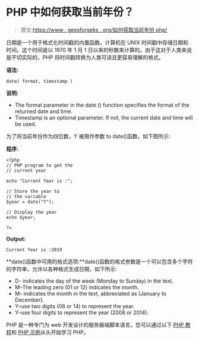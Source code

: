 # PHP 中如何获取当前年份？

> 原文:[https://www . geesforgeks . org/如何获取当前年份 php/](https://www.geeksforgeeks.org/how-to-get-current-year-in-php/)

日期是一个用于格式化时间戳的内置函数。计算机在 UNIX 时间戳中存储日期和时间。这个时间是以 1970 年 1 月 1 日以来的秒数来计算的。由于这对于人类来说是不切实际的，PHP 将时间戳转换为人类可读且更容易理解的格式。

**语法:**

```
date( format, timestamp )
```

**说明:**

*   The format parameter in the date () function specifies the format of the returned date and time.
*   Timestamp is an optional parameter. If not, the current date and time will be used.

为了将当前年份作为四位数，Y 被用作参数 to date()函数，如下图所示:

**程序:**

```
<?php 
// PHP program to get the
// current year

echo "Current Year is :"; 

// Store the year to
// the variable
$year = date("Y"); 

// Display the year
echo $year; 

?> 
```

**Output:**

```
Current Year is :2019

```

**date()函数中可用的格式选项:**date()函数的格式参数是一个可以包含多个字符的字符串，允许以各种格式生成日期，如下所示:

*   D- indicates the day of the week (Monday to Sunday) in the text.
*   M–The leading zero (01 or 12) indicates the month.
*   M- indicates the month in the text, abbreviated as (January to December).
*   Y–use two digits (08 or 14) to represent the year.
*   Y–use four digits to represent the year (2008 or 2014).

PHP 是一种专门为 web 开发设计的服务器端脚本语言。您可以通过以下 [PHP 教程](https://www.geeksforgeeks.org/php-tutorials/)和 [PHP 示例](https://www.geeksforgeeks.org/php-examples/)从头开始学习 PHP。